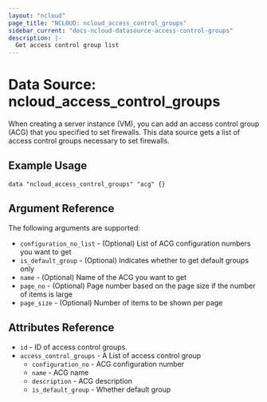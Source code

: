 ```yaml
---
layout: "ncloud"
page_title: "NCLOUD: ncloud_access_control_groups"
sidebar_current: "docs-ncloud-datasource-access-control-groups"
description: |-
  Get access control group list
---
```


# Data Source: ncloud_access_control_groups

When creating a server instance (VM), you can add an access control group (ACG) that you specified to set firewalls. This data source gets a list of access control groups necessary to set firewalls.

## Example Usage

```hcl
data "ncloud_access_control_groups" "acg" {}
```

## Argument Reference

The following arguments are supported:

* `configuration_no_list` - (Optional) List of ACG configuration numbers you want to get
* `is_default_group` - (Optional) Indicates whether to get default groups only
* `name` - (Optional) Name of the ACG you want to get
* `page_no` - (Optional) Page number based on the page size if the number of items is large
* `page_size` - (Optional) Number of items to be shown per page

## Attributes Reference

* `id` - ID of access control groups.
* `access_control_groups` - A List of access control group
    * `configuration_no` - ACG configuration number
    * `name` - ACG name
    * `description` - ACG description
    * `is_default_group` - Whether default group
